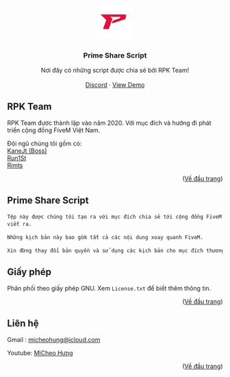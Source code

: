 <div align="center">
  <a href="https://github.com/HungMiCheo/Prime-Share-Script">
    <img src="logo.png" alt="Logo" width="80" height="80">
  </a>

  <h3 align="center">Prime Share Script</h3>

  <p align="center">
    Nơi đây có những script được chia sẻ bởi RPK Team!
    <br />
    <br />
    <a href="https://discord.com/invite/Ec2N3dWQpM">Discord</a>
    ·
    <a href="https://www.youtube.com/playlist?list=PLBz0qtSMFhTXJQsp47CFGWvv7h3tgBD-8">View Demo</a>
  </p>
</div>

## RPK Team

RPK Team đươc thành lập vào năm 2020.
Với mục đích và hướng đi phát triển cộng đồng FiveM Việt Nam.

Đội ngũ chúng tôi gồm có:
<br />
<a href="https://github.com/kjtralf">KaneJt (Boss)</a>
<br />
<a href="https://github.com/HungMiCheo">Run1St</a>
<br />
<a href="https://github.com/hktts474941">Rimts</a>
<p align="right">(<a href="#top">Về đầu trang</a>)</p>

## Prime Share Script

```sh
Tệp này được chúng tôi tạo ra với mục đích chia sẻ tới cộng đồng FiveM Việt Nam những kịch bản được chúng tôi viết lại hoặc được chúng tôi
viết ra.
```
```sh
Những kịch bản này bao gồm tất cả các nội dung xoay quanh FiveM.
```
```sh
Xin đừng thay đổi bản quyền và sử dụng các kịch bản cho mục đích thương mại vì bạn sẽ bị cấm vĩnh viễn nếu chúng tôi phát hiện ra điều này.
```

## Giấy phép

Phân phối theo giấy phép GNU. Xem `License.txt` để biết thêm thông tin.

<p align="right">(<a href="#top">Về đầu trang</a>)</p>

## Liên hệ

Gmail  : micheohung@icloud.com

Youtube: [MiCheo Hưng](https://www.youtube.com/channel/UCTWcVDAN74G50tkF1v9Gl9A)

<p align="right">(<a href="#top">Về đầu trang</a>)</p>